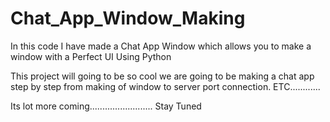 # Chat_App_Window_Making

In this code I have made a Chat App Window which allows you to make a window with a Perfect UI Using Python 

This project will going to be so cool we are going to be making a chat app step by step from making of window 
to server port connection. ETC............


Its lot more coming.........................
Stay Tuned 
